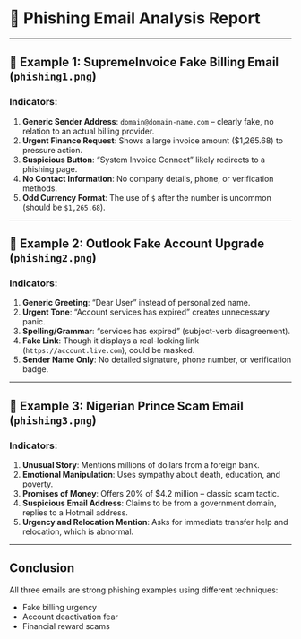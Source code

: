 # 📄 Phishing Email Analysis Report

---

## 📨 Example 1: SupremeInvoice Fake Billing Email (`phishing1.png`)

### Indicators:
1. **Generic Sender Address**: `domain@domain-name.com` – clearly fake, no relation to an actual billing provider.
2. **Urgent Finance Request**: Shows a large invoice amount ($1,265.68) to pressure action.
3. **Suspicious Button**: “System Invoice Connect” likely redirects to a phishing page.
4. **No Contact Information**: No company details, phone, or verification methods.
5. **Odd Currency Format**: The use of `$` after the number is uncommon (should be `$1,265.68`).

---

## 📨 Example 2: Outlook Fake Account Upgrade (`phishing2.png`)

### Indicators:
1. **Generic Greeting**: “Dear User” instead of personalized name.
2. **Urgent Tone**: “Account services has expired” creates unnecessary panic.
3. **Spelling/Grammar**: “services has expired” (subject-verb disagreement).
4. **Fake Link**: Though it displays a real-looking link (`https://account.live.com`), could be masked.
5. **Sender Name Only**: No detailed signature, phone number, or verification badge.

---

## 📨 Example 3: Nigerian Prince Scam Email (`phishing3.png`)

### Indicators:
1. **Unusual Story**: Mentions millions of dollars from a foreign bank.
2. **Emotional Manipulation**: Uses sympathy about death, education, and poverty.
3. **Promises of Money**: Offers 20% of $4.2 million – classic scam tactic.
4. **Suspicious Email Address**: Claims to be from a government domain, replies to a Hotmail address.
5. **Urgency and Relocation Mention**: Asks for immediate transfer help and relocation, which is abnormal.

---

## Conclusion

All three emails are strong phishing examples using different techniques:
- Fake billing urgency
- Account deactivation fear
- Financial reward scams

